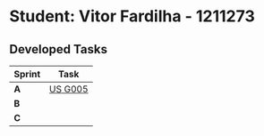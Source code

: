 # Student: Vitor Fardilha - 1211273

## Developed Tasks

| Sprint | Task                            |
|--------|---------------------------------|
| **A**  | [US G005](../us_g002/readme.md) |
| **B**  | [](../us_1001/readme.md)        |
| **C**  | [](../us_3004/readme.md)        |
